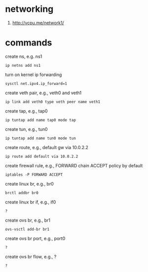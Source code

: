 # networking

1. http://vcpu.me/network1/

# commands

create ns, e.g. ns1

```
ip netns add ns1
```

turn on kernel ip forwarding

```
sysctl net.ipv4.ip_forward=1
```

create veth pair, e.g., veth0 and veth1

```
ip link add veth0 type veth peer name veth1
```

create tap, e.g., tap0

```
ip tuntap add name tap0 mode tap
```

create tun, e.g., tun0

```
ip tuntap add name tun0 mode tun
```

create route, e.g., default gw via 10.0.2.2

```
ip route add default via 10.0.2.2
```

create firewall rule, e.g., FORWARD chain ACCEPT policy by default

```
iptables -P FORWARD ACCEPT
```

create linux br, e.g., br0

```
brctl addbr br0
```

create linux br if, e.g., if0

```
?
```

create ovs br, e.g., br1

```
ovs-vsctl add-br br1
```

create ovs br port, e.g., port0

```
?
```

create ovs br flow, e.g., ?

```
?
```
